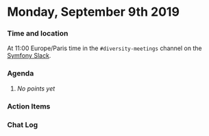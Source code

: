 # Monday, September 9th 2019

### Time and location
At 11:00 Europe/Paris time in the `#diversity-meetings` channel on the [Symfony Slack][slack].

### Agenda
1) _No points yet_

### Action Items

### Chat Log


[slack]: https://symfony.com/slack
